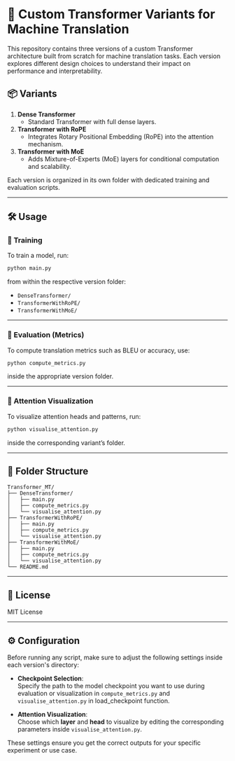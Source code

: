 
# 🧠 Custom Transformer Variants for Machine Translation

This repository contains three versions of a custom Transformer architecture built from scratch for machine translation tasks. Each version explores different design choices to understand their impact on performance and interpretability.

## 📦 Variants

1. **Dense Transformer**  
   - Standard Transformer with full dense layers.
2. **Transformer with RoPE**  
   - Integrates Rotary Positional Embedding (RoPE) into the attention mechanism.
3. **Transformer with MoE**  
   - Adds Mixture-of-Experts (MoE) layers for conditional computation and scalability.

Each version is organized in its own folder with dedicated training and evaluation scripts.

---

## 🛠️ Usage

### 🔧 Training

To train a model, run:

```bash
python main.py
```

from within the respective version folder:
- `DenseTransformer/`
- `TransformerWithRoPE/`
- `TransformerWithMoE/`

---

### 📏 Evaluation (Metrics)

To compute translation metrics such as BLEU or accuracy, use:

```bash
python compute_metrics.py
```

inside the appropriate version folder.

---

### 🎯 Attention Visualization

To visualize attention heads and patterns, run:

```bash
python visualise_attention.py
```

inside the corresponding variant’s folder.

---

## 📁 Folder Structure

```
Transformer_MT/
├── DenseTransformer/
│   ├── main.py
│   ├── compute_metrics.py
│   └── visualise_attention.py
├── TransformerWithRoPE/
│   ├── main.py
│   ├── compute_metrics.py
│   └── visualise_attention.py
├── TransformerWithMoE/
│   ├── main.py
│   ├── compute_metrics.py
│   └── visualise_attention.py
└── README.md
```

---

## 📜 License

MIT License


---

## ⚙️ Configuration

Before running any script, make sure to adjust the following settings inside each version's directory:

- **Checkpoint Selection**:  
  Specify the path to the model checkpoint you want to use during evaluation or visualization in `compute_metrics.py` and `visualise_attention.py` in load_checkpoint function.

- **Attention Visualization**:  
  Choose which **layer** and **head** to visualize by editing the corresponding parameters inside `visualise_attention.py`.

These settings ensure you get the correct outputs for your specific experiment or use case.
